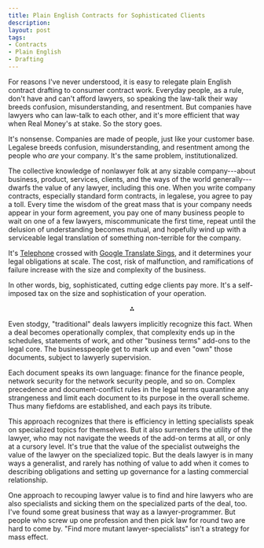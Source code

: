 ```yaml
---
title: Plain English Contracts for Sophisticated Clients
description:
layout: post
tags:
- Contracts
- Plain English
- Drafting
---
```


For reasons I've never understood, it is easy to relegate plain English contract drafting to consumer contract work.  Everyday people, as a rule, don't have and can't afford lawyers, so speaking the law-talk their way breeds confusion, misunderstanding, and resentment.  But companies have lawyers who can law-talk to each other, and it's more efficient that way when Real Money's at stake.  So the story goes.

It's nonsense.  Companies are made of people, just like your customer base.  Legalese breeds confusion, misunderstanding, and resentment among the people who _are_ your company.  It's the same problem, institutionalized.

<!--jump-->

The collective knowledge of nonlawyer folk at any sizable company---about business, product, services, clients, and the ways of the world generally---dwarfs the value of any lawyer, including this one.  When you write company contracts, especially standard form contracts, in legalese, you agree to pay a toll.  Every time the wisdom of the great mass that is your company needs appear in your form agreement, you pay one of many business people to wait on one of a few lawyers, miscommunicate the first time, repeat until the delusion of understanding becomes mutual, and hopefully wind up with a serviceable legal translation of something non-terrible for the company.

It's [Telephone] crossed with [Google Translate Sings], and it determines your legal obligations at scale.  The cost, risk of malfunction, and ramifications of failure increase with the size and complexity of the business.

[Telephone]: https://en.wikipedia.org/wiki/Chinese_whispers

[Google Translate Sings]: https://www.youtube.com/watch?v=pji4Y6DBcco

In other words, big, sophisticated, cutting edge clients pay more.  It's a self-imposed tax on the size and sophistication of your operation.

<p style="text-align:center">⁂</p>

Even stodgy, "traditional" deals lawyers implicitly recognize this fact. When a deal becomes operationally complex, that complexity ends up in the schedules, statements of work, and other "business terms" add-ons to the legal core.  The businesspeople get to mark up and even "own" those documents, subject to lawyerly supervision.

Each document speaks its own language: finance for the finance people, network security for the network security people, and so on. Complex precedence and document-conflict rules in the legal terms quarantine any strangeness and limit each document to its purpose in the overall scheme.  Thus many fiefdoms are established, and each pays its tribute.

This approach recognizes that there is efficiency in letting specialists speak on specialized topics for themselves.  But it also surrenders the utility of the lawyer, who may not navigate the weeds of the add-on terms at all, or only at a cursory level.  It's true that the value of the specialist outweighs the value of the lawyer on the specialized topic.  But the deals lawyer is in many ways a generalist, and rarely has nothing of value to add when it comes to describing obligations and setting up governance for a lasting commercial relationship.

One approach to recouping lawyer value is to find and hire lawyers who are also specialists and sicking them on the specialized parts of the deal, too.  I've found some great business that way as a lawyer-programmer.  But people who screw up one profession and then pick law for round two are hard to come by.  "Find more mutant lawyer-specialists" isn't a strategy for mass effect.

<!-- compare assemblies of small documents, each speaking its own jargon, with a single document where all facets are explained in plain English -->

<!-- compare wikipedia, GitHub, etc. and lowering the barrier of entry to effective contribution, spotting bugs, etc. -->
